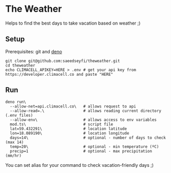 # The Weather
Helps to find the best days to take vacation based on weather ;)

## Setup
Prerequisites: git and [deno](https://deno.land/)
```shell script
git clone git@github.com:saeedseyfi/theweather.git
cd theweather
echo CLIMACELL_APIKEY=HERE > .env # get your api key from https://developer.climacell.co and paste "HERE"
```

## Run
```shell script
deno run\
  --allow-net=api.climacell.co\   # allows request to api 
  --allow-read=.\                 # allows reading current directory (.env files)
  --allow-env\                    # allows access to env variables
  mod.ts\                         # script file
  lat=59.432291\                  # location latitude
  lon=18.089190\                  # location longitude
  days=14\                        # optional - number of days to check (max 14)
  temp=20\                        # optional - min temperature (ºC) 
  precip=1                        # optional - max precipitation (mm/hr) 
```
You can set alias for your command to check vacation-friendly days ;)
